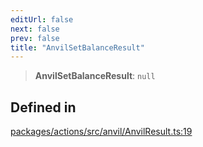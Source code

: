 ```yaml
---
editUrl: false
next: false
prev: false
title: "AnvilSetBalanceResult"
---
```


> **AnvilSetBalanceResult**: `null`

## Defined in

[packages/actions/src/anvil/AnvilResult.ts:19](https://github.com/qbzzt/tevm-monorepo/blob/main/packages/actions/src/anvil/AnvilResult.ts#L19)
